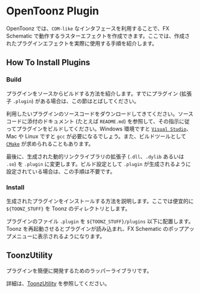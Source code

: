 OpenToonz Plugin
===

OpenToonz では、`COM-like` なインタフェースを利用することで、FX Schematic で動作するラスターエフェクトを作成できます。ここでは、作成されたプラグインエフェクトを実際に使用する手順を紹介します。

## How To Install Plugins

### Build

プラグインをソースからビルドする方法を紹介します。すでにプラグイン (拡張子 `.plugin`) がある場合は、この節はとばしてください。

利用したいプラグインのソースコードをダウンロードしてきてください。ソースコードに添付のドキュメント (たとえば `README.md`) を参照して、その指示に従ってプラグインをビルドしてください。Windows 環境ですと [`Visual Studio`](https://www.visualstudio.com/products/free-developer-offers-vs.aspx)、Mac や Linux ですと `gcc` が必要になるでしょう。また、ビルドツールとして [`CMake`](https://cmake.org/) が求められることもあります。

最後に、生成された動的リンクライブラリの拡張子 (`.dll`、`.dylib` あるいは `.so`) を `.plugin` に変更します。ビルド設定として `.plugin` が生成されるように設定されている場合は、この手順は不要です。

### Install

生成されたプラグインをインストールする方法を説明します。ここでは便宜的に `${TOONZ_STUFF}` を Toonz のディレクトリとします。

プラグインのファイル `.plugin` を `${TOONZ_STUFF}/plugins` 以下に配置します。Toonz を再起動させるとプラグインが読み込まれ、FX Schematic のポップアップメニューに表示されるようになります。

## ToonzUtility

プラグインを簡便に開発するためのラッパーライブラリです。

詳細は、[ToonzUtility](./ToonzUtility.md) を参照してください。
